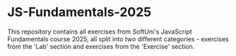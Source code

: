 # JS-Fundamentals-2025

This repository contains all exercises from SoftUni's JavaScript Fundamentals course 2025, all split into two different categories - exercises from the 'Lab' section and exercises from the 'Exercise' section.